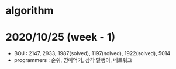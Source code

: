 # algorithm
# 2020/10/25 (week - 1)
  - BOJ : 2147, 2933, 1987(solved), 1197(solved), 1922(solved), 5014
  - programmers : 순위, 땅따먹기, 삼각 달팽이, 네트워크
